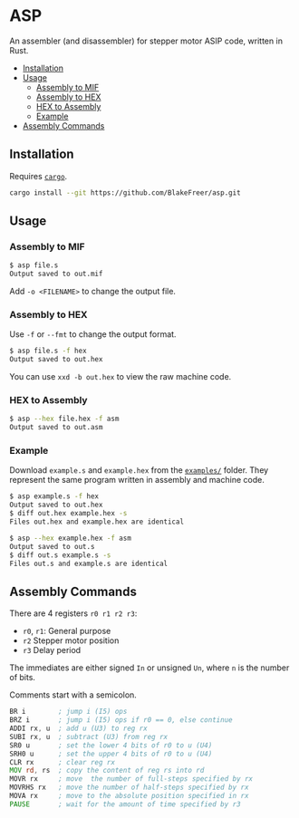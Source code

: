 # ASP

An assembler (and disassembler) for stepper motor ASIP code, written in Rust.

- [Installation](#installation)
- [Usage](#usage)
  - [Assembly to MIF](#assembly-to-mif)
  - [Assembly to HEX](#assembly-to-hex)
  - [HEX to Assembly](#hex-to-assembly)
  - [Example](#example)
- [Assembly Commands](#assembly-commands)

## Installation

Requires [`cargo`](https://doc.rust-lang.org/cargo/getting-started/installation.html).

```bash
cargo install --git https://github.com/BlakeFreer/asp.git
```

## Usage

### Assembly to MIF

```bash
$ asp file.s
Output saved to out.mif
```

Add `-o <FILENAME>` to change the output file.

### Assembly to HEX

Use `-f` or `--fmt` to change the output format.

```bash
$ asp file.s -f hex
Output saved to out.hex
```

You can use `xxd -b out.hex` to view the raw machine code.

### HEX to Assembly

```bash
$ asp --hex file.hex -f asm
Output saved to out.asm
```

### Example

Download `example.s` and `example.hex` from the [`examples/`](examples/) folder. They represent the same program written in assembly and machine code.

```bash
$ asp example.s -f hex
Output saved to out.hex
$ diff out.hex example.hex -s
Files out.hex and example.hex are identical
```

```bash
$ asp --hex example.hex -f asm
Output saved to out.s
$ diff out.s example.s -s
Files out.s and example.s are identical
```

## Assembly Commands

There are 4 registers `r0 r1 r2 r3`:

- `r0`, `r1`: General purpose
- `r2` Stepper motor position
- `r3` Delay period

The immediates are either signed `In` or unsigned `Un`, where `n` is the number of bits.

Comments start with a semicolon.

```asm
BR i        ; jump i (I5) ops 
BRZ i       ; jump i (I5) ops if r0 == 0, else continue
ADDI rx, u  ; add u (U3) to reg rx
SUBI rx, u  ; subtract (U3) from reg rx
SR0 u       ; set the lower 4 bits of r0 to u (U4)
SRH0 u      ; set the upper 4 bits of r0 to u (U4)
CLR rx      ; clear reg rx
MOV rd, rs  ; copy the content of reg rs into rd
MOVR rx     ; move  the number of full-steps specified by rx
MOVRHS rx   ; move the number of half-steps specified by rx
MOVA rx     ; move to the absolute position specified in rx
PAUSE       ; wait for the amount of time specified by r3
```
